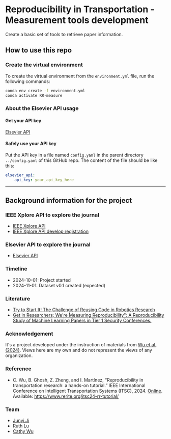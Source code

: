 # Reproducibility in Transportation - Measurement tools development
Create a basic set of tools to retrieve paper information.

## How to use this repo

### Create the virtual environment
To create the virtual environment from the `environment.yml` file, run the following commands:

```sh
conda env create -f environment.yml
conda activate RR-measure
```

### About the Elsevier API usage

#### Get your API key
[Elsevier API](https://dev.elsevier.com/)

#### Safely use your API key

Put the API key in a file named `config.yaml` in the parent directory `../config.yaml` of this GitHub repo. The content of the file should be like this:
    
```yaml
elsevier_api:
    api_key: your_api_key_here
```



----------------
## Background information for the project

### IEEE Xplore API to explore the journal
- [IEEE Xplore API](https://developer.ieee.org/)
- [IEEE Xplore API develop registration](https://developer.ieee.org/apps/register)

### Elsevier API to explore the journal
- [Elsevier API](https://dev.elsevier.com/)

### Timeline

- 2024-10-01: Project started
- 2024-11-01: Dataset v0.1 created (expected)

### Literature

- [Try to Start It! The Challenge of Reusing Code in Robotics Research](https://ieeexplore.ieee.org/document/8514000)
- [Get in Researchers; We're Measuring Reproducibility": A Reproducibility Study of Machine Learning Papers in Tier 1 Security Conferences.](https://dl.acm.org/doi/10.1145/3576915.3623130)


### Acknowledgement

It's a project developed under the instruction of materials from [Wu et al. (2024)](https://www.rerite.org/itsc24-rr-tutorial/). Views here are my own and do not represent the views of any organization.

### Reference
- C. Wu, B. Ghosh, Z. Zheng, and I. Martínez, “Reproducibility in transportation research: a hands-on tutorial.” IEEE International Conference on Intelligent Transportation Systems (ITSC), 2024. [Online](https://www.rerite.org/itsc24-rr-tutorial/). Available: https://www.rerite.org/itsc24-rr-tutorial/

### Team
- [Junyi Ji](https://www.jijunyi.com)
- Ruth Lu
- [Cathy Wu](https://www.wucathy.com)